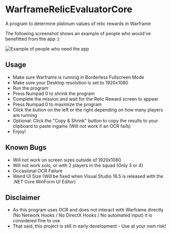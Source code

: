 # WarframeRelicEvaluatorCore
A program to determine platinum values of relic rewards in Warframe  

The following screenshot shows an example of people who would've benefitted from the app :)

![Example of people who need the app](https://i.imgur.com/GVGJY1m.png)

## Usage
- Make sure Warframe is running in Borderless Fullscreen Mode
- Make sure your Desktop resolution is set to 1920x1080
- Run the program
- Press Numpad 0 to shrink the program
- Complete the mission and wait for the Relic Reward screen to appear
- Press Numpad 0 to maximize the program
- Click the button on the left or the right depending on how many players are running
- Optional: Click the "Copy & Shrink" button to copy the results to your clipboard to paste ingame (Will not work if an OCR fails)
- Enjoy!

## Known Bugs
- Will not work on screen sizes outside of 1920x1080
- Will not work solo, or with 2 players in the squad (Only 3 or 4)
- Occasional OCR Failure
- Weird UI Size (Will be fixed when Visual Studio 16.5 is released with the .NET Core WinForm UI Editor)

## Disclaimer
- As this program uses OCR and does not interact with Warframe directly (No Network Hooks / No DirectX Hooks / No automated input) it is considered fine to use  
- That said, this project is still in early development - Use at your own risk!

